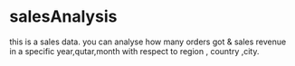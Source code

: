 # salesAnalysis
this is a sales data. you can analyse how many orders got & sales revenue in a specific year,qutar,month with respect to region , country ,city.
